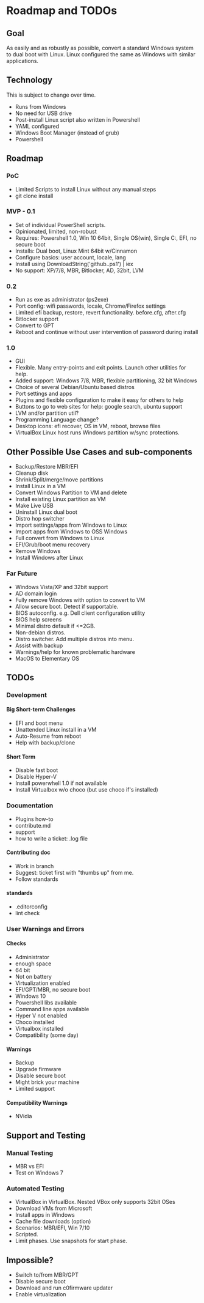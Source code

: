 # Roadmap and TODOs

## Goal

As easily and as robustly as possible, convert a standard Windows system
to dual boot with Linux.
Linux configured the same as Windows with similar applications.

## Technology

This is subject to change over time.

* Runs from Windows
* No need for USB drive
* Post-install Linux script also written in Powershell
* YAML configured
* Windows Boot Manager (instead of grub)
* Powershell

## Roadmap

### PoC
* Limited Scripts to install Linux without any manual steps
* git clone install

### MVP - 0.1
* Set of individual PowerShell scripts.
* Opinionated, limited, non-robust
* Requires: Powershell 1.0, Win 10 64bit, Single OS(win), Single C:, EFI, no secure boot
* Installs: Dual boot, Linux Mint 64bit w/Cinnamon
* Configure basics: user account, locale, lang
* Install using DownloadString('github..ps1') | iex
* No support: XP/7/8, MBR, Bitlocker, AD, 32bit, LVM

### 0.2
* Run as exe as administrator (ps2exe)
* Port config: wifi passwords, locale, Chrome/Firefox settings
* Limited efi backup, restore, revert functionality.  before.cfg, after.cfg
* Bitlocker support
* Convert to GPT
* Reboot and continue without user intervention of password during install

### 1.0
* GUI
* Flexible.  Many entry-points and exit points.  Launch other utilities for help.
* Added support: Windows 7/8, MBR, flexible partitioning, 32 bit Windows
* Choice of several Debian/Ubuntu based distros
* Port settings and apps
* Plugins and flexible configuration to make it easy for others to help
* Buttons to go to web sites for help: google search, ubuntu support
* LVM and/or partition util?
* Programming Language change?
* Desktop icons: efi recover, OS in VM, reboot, browse files
* VirtualBox Linux host runs Windows partition w/sync protections.

## Other Possible Use Cases and sub-components
* Backup/Restore MBR/EFI
* Cleanup disk
* Shrink/Split/merge/move partitions
* Install Linux in a VM
* Convert Windows Partition to VM and delete
* Install existing Linux partition as VM
* Make Live USB
* Uninstall Linux dual boot
* Distro hop switcher
* Import settings/apps from Windows to Linux
* Import apps from Windows to OSS Windows
* Full convert from Windows to Linux
* EFI/Grub/boot menu recovery
* Remove Windows
* Install Windows after Linux

### Far Future
* Windows Vista/XP and 32bit support
* AD domain login
* Fully remove Windows with option to convert to VM
* Allow secure boot.  Detect if supportable.
* BIOS autoconfig. e.g. Dell client configuration utility
* BIOS help screens
* Minimal distro default if <=2GB.
* Non-debian distros.
* Distro switcher.  Add multiple distros into menu.
* Assist with backup
* Warnings/help for known problematic hardware
* MacOS to Elementary OS

## TODOs

### Development

#### Big Short-term Challenges
* EFI and boot menu
* Unattended Linux install in a VM
* Auto-Resume from reboot
* Help with backup/clone

#### Short Term
* Disable fast boot
* Disable Hyper-V
* Install powerwhell 1.0 if not available
* Install Virtualbox w/o choco (but use choco if's installed)

### Documentation
* Plugins how-to
* contribute.md
* support
* how to write a ticket: .log file

#### Contributing doc
* Work in branch
* Suggest: ticket first with "thumbs up" from me.
* Follow standards

#### standards
* .editorconfig
* lint check

### User Warnings and Errors

#### Checks

* Administrator
* enough space
* 64 bit
* Not on battery
* Virtualization enabled
* EFI/GPT/MBR, no secure boot
* Windows 10
* Powershell libs available
* Command line apps available
* Hyper V not enabled
* Choco installed
* Virtualbox installed
* Compatibility (some day)

#### Warnings

* Backup
* Upgrade firmware
* Disable secure boot
* Might brick your machine
* Limited support

#### Compatibility Warnings

* NVidia

## Support and Testing

### Manual Testing

* MBR vs EFI
* Test on Windows 7

### Automated Testing
* VirtualBox in VirtualBox. Nested VBox only supports 32bit OSes
* Download VMs from Microsoft
* Install apps in Windows
* Cache file downloads (option)
* Scenarios: MBR/EFI, Win 7/10
* Scripted.
* Limit phases.  Use snapshots for start phase.

## Impossible?
* Switch to/from MBR/GPT
* Disable secure boot
* Download and run c0firmware updater
* Enable virtualization

